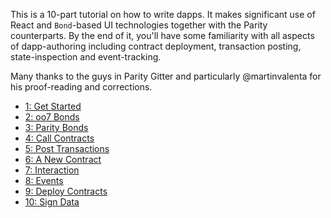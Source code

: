 This is a 10-part tutorial on how to write dapps. It makes significant use of React and `Bond`-based UI technologies together with the Parity counterparts. By the end of it, you'll have some familiarity with all aspects of dapp-authoring including contract deployment, transaction posting, state-inspection and event-tracking.

Many thanks to the guys in Parity Gitter and particularly @martinvalenta for his proof-reading and corrections.

- [1: Get Started](Tutorial-Part-I)
- [2: oo7 Bonds](Tutorial-Part-II)
- [3: Parity Bonds](Tutorial-Part-III)
- [4: Call Contracts](Tutorial-Part-IV)
- [5: Post Transactions](Tutorial-Part-V)
- [6: A New Contract](Tutorial-Part-VI)
- [7: Interaction](Tutorial-Part-VII)
- [8: Events](Tutorial-Part-VIII)
- [9: Deploy Contracts](Tutorial-Part-IX)
- [10: Sign Data](Tutorial-Part-X)
